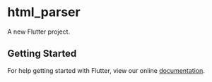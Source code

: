 # html_parser

A new Flutter project.

## Getting Started

For help getting started with Flutter, view our online
[documentation](https://flutter.io/).
